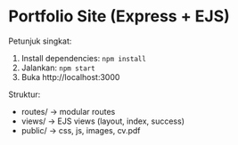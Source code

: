 # Portfolio Site (Express + EJS)
Petunjuk singkat:
1. Install dependencies: `npm install`
2. Jalankan: `npm start`
3. Buka http://localhost:3000

Struktur:
- routes/  -> modular routes
- views/   -> EJS views (layout, index, success)
- public/  -> css, js, images, cv.pdf
